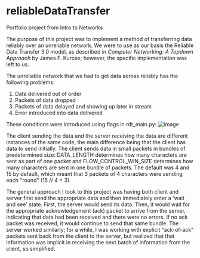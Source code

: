 # reliableDataTransfer
Portfolio project from Intro to Networks

The purpose of this project was to implement a method of transferring data reliably over an unreliable network.
We were to use as our basis the Reliable Data Transfer 3.0 model, as described in <i>Computer Networking: A Topdown Approach</i> by James F. Kurose;
however, the specific implementation was left to us.

The unreliable network that we had to get data across reliably has the following problems:
1. Data delivered out of order
2. Packets of data dropped
3. Packets of data delayed and showing up later in stream
4. Error introduced into data delivered

These conditions were introduced using flags in rdt_main.py:
![image](https://github.com/sethstephanz/reliableDataTransfer/assets/24879754/05716d6b-c390-4bb5-8cb0-cf94d5011009)

The client sending the data and the server receiving the data are different instances of the same code, the main difference being that the client has data to send initially. The client sends data in small packets in bundles of predetermined size: DATA_LENGTH determines how many characters are sent as part of one packet and FLOW_CONTROL_WIN_SIZE determines how many characters are sent in one bundle of packets. The default was 4 and 15 by default, which meant that 3 packets of 4 characters were sending each "round" (15 // 4 = 3).

The general approach I took to this project was having both client and server first send the appropriate data and then immediately enter a 'wait and see' state. First, the server would send its data. Then, it would wait for the appropriate acknowledgement (ack) packet to arrive from the server, indicating that data had been received and there were no errors. If no ack packet was received, it would continue to send that same bundle. The server worked similarly; for a while, I was working with explicit "ack-of-ack" packets sent back from the client to the server, but realized that that information was implicit in receiving the next batch of information from the client, so simplified.
